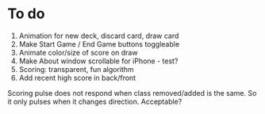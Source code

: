 # To do

1. Animation for new deck, discard card, draw card
2. Make Start Game / End Game buttons toggleable
5. Animate color/size of score on draw
6. Make About window scrollable for iPhone - test?
8. Scoring: transparent, fun algorithm
9. Add recent high score in back/front 

Scoring pulse does not respond when class removed/added is the same. So it only pulses when it changes direction. Acceptable? 